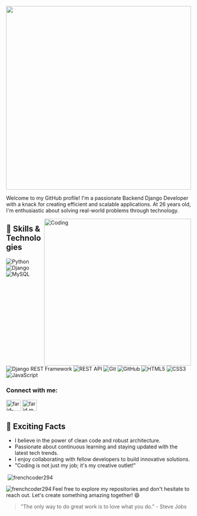 <img height="500" width="100%" src="https://github.com/Frenchcoder294/Frenchcoder294/assets/130099331/f8c6c927-f6eb-436f-a974-0aebcb9724ad">



Welcome to my GitHub profile! I'm a passionate Backend Django Developer with a knack for creating efficient and scalable applications. At 26 years old, I'm enthusiastic about solving real-world problems through technology.

<img align="right" alt="Coding" width="400" src="https://user-images.githubusercontent.com/74038190/235224431-e8c8c12e-6826-47f1-89fb-2ddad83b3abf.gif">


## 🔧 Skills & Technologies
![Python](https://img.shields.io/badge/Python-3776AB?style=for-the-badge&logo=python&logoColor=white)
![Django](https://img.shields.io/badge/Django-092E20?style=for-the-badge&logo=django&logoColor=white)
![MySQL](https://img.shields.io/badge/MySQL-4479A1?style=for-the-badge&logo=mysql&logoColor=white)
![Django REST Framework](https://img.shields.io/badge/Django_REST_Framework-092E20?style=for-the-badge&logo=django&logoColor=white)
![REST API](https://img.shields.io/badge/REST_API-005571?style=for-the-badge)
![Git](https://img.shields.io/badge/Git-F05032?style=for-the-badge&logo=git&logoColor=white)
![GitHub](https://img.shields.io/badge/GitHub-181717?style=for-the-badge&logo=github&logoColor=white)
![HTML5](https://img.shields.io/badge/HTML5-E34F26?style=for-the-badge&logo=html5&logoColor=white)
![CSS3](https://img.shields.io/badge/CSS3-1572B6?style=for-the-badge&logo=css3&logoColor=white)
![JavaScript](https://img.shields.io/badge/JavaScript-F7DF1E?style=for-the-badge&logo=javascript&logoColor=black)



<h3 align="left">Connect with me:</h3>
<p align="left">
<a href="https://linkedin.com/in/farid-malekpour" target="blank"><img align="center" src="https://raw.githubusercontent.com/rahuldkjain/github-profile-readme-generator/master/src/images/icons/Social/linked-in-alt.svg" alt="farid-malekpour" height="30" width="40" /></a>
<a href="https://instagram.com/farid.malekpour294" target="blank"><img align="center" src="https://raw.githubusercontent.com/rahuldkjain/github-profile-readme-generator/master/src/images/icons/Social/instagram.svg" alt="farid.malekpour294" height="30" width="40" /></a>
</p>

## 🚀 Exciting Facts
- I believe in the power of clean code and robust architecture.
- Passionate about continuous learning and staying updated with the latest tech trends.
- I enjoy collaborating with fellow developers to build innovative solutions.
- "Coding is not just my job; it's my creative outlet!"

<p>&nbsp;<img align="center" src="https://github-readme-streak-stats.herokuapp.com/?user=frenchcoder294&theme=dark" alt="frenchcoder294" /></p>

<p><img align="left" src="https://github-readme-stats.vercel.app/api/top-langs?username=frenchcoder294&show_icons=true&locale=en&layout=compact&theme=dark" alt="frenchcoder294" /></p>

Feel free to explore my repositories and don't hesitate to reach out. Let's create something amazing together! 😄

> "The only way to do great work is to love what you do." - Steve Jobs
